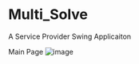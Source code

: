 # Multi_Solve
A Service Provider Swing Applicaiton

Main Page
![image](https://user-images.githubusercontent.com/53119070/183866073-2bc86b48-7063-4e6c-bc08-0a8b2302499c.png)

